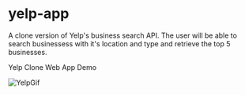# yelp-app

A clone version of Yelp's business search API. The user will be able to search businessess with it's location and type and retrieve the top 5 businesses.

Yelp Clone Web App Demo

![YelpGif](https://user-images.githubusercontent.com/24307015/90988837-9bfc2880-e55b-11ea-969f-4aeeb32ecad8.gif)

